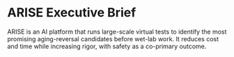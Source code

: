 # ARISE Executive Brief

ARISE is an AI platform that runs large-scale virtual tests to identify the most promising aging-reversal candidates before wet-lab work. It reduces cost and time while increasing rigor, with safety as a co-primary outcome.
